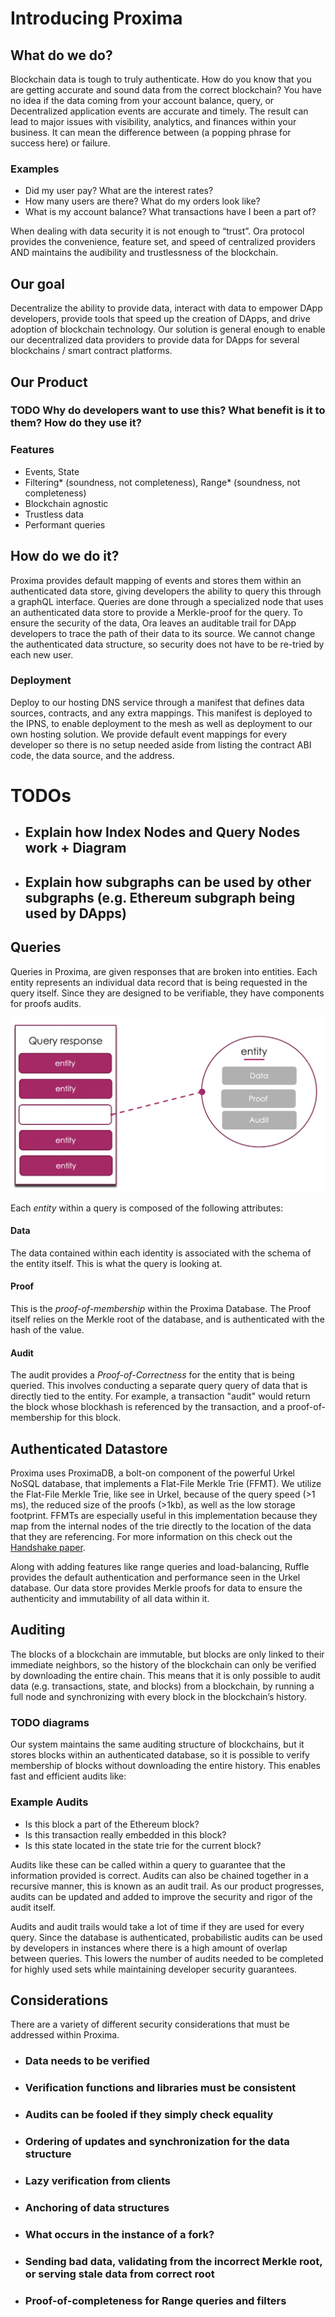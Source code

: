 # Introducing Proxima

## What do we do?
Blockchain data is tough to truly authenticate. 
How do you know that you are getting accurate and sound data from the correct blockchain? You have no idea if the data coming from your account balance, query, or Decentralized application events are accurate and timely. The result can lead to major issues with visibility, analytics, and finances within your business. It can mean the difference between (a popping phrase for success here) or failure. 

### Examples

- Did my user pay? What are the interest rates? 
- How many users are there? What do my orders look like? 
- What is my account balance? What transactions have I been a part of?

When dealing with data security it is not enough to “trust”. Ora protocol provides the convenience, feature set, and speed of centralized providers AND maintains the audibility and trustlessness of the blockchain.

## Our goal 
Decentralize the ability to provide data, interact with data to empower DApp developers, provide tools that speed up the creation of DApps, and drive adoption of blockchain technology. Our solution is general enough to enable our decentralized data providers to provide data for DApps for several blockchains / smart contract platforms.

## Our Product
### TODO Why do developers want to use this? What benefit is it to them? How do they use it?

### Features
- Events, State
- Filtering* (soundness, not completeness), Range* (soundness, not completeness)
- Blockchain agnostic
- Trustless data 
- Performant queries

## How do we do it?
Proxima provides default mapping of events and stores them within an authenticated data store, giving developers the ability to query this through a graphQL interface. Queries are done through a specialized node that uses an authenticated data store to provide a Merkle-proof for the query. To ensure the security of the data, Ora leaves an auditable trail for DApp developers to trace the path of their data to its source. We cannot change the authenticated data structure, so security does not have to be re-tried by each new user.

[](overall_architecture.png)

### Deployment
Deploy to our hosting DNS service through a manifest that defines data sources, contracts, and any extra mappings. This manifest is deployed to the IPNS, to enable deployment to the mesh as well as deployment to our own hosting solution. We provide default event mappings for every developer so there is no setup needed aside from listing the contract ABI code, the data source, and the address.

# TODOs
- ## Explain how Index Nodes and Query Nodes work + Diagram
- ## Explain how subgraphs can be used by other subgraphs (e.g. Ethereum subgraph being used by DApps)

## Queries
Queries in Proxima, are given responses that are broken into entities. Each entity represents an individual data record that is being requested in the query itself. Since they are designed to be verifiable, they have components for proofs audits.

![](query.png)

Each *entity* within a query is composed of the following attributes: 

#### Data
The data contained within each identity is associated with the schema of the entity itself. This is what the query is looking at.
#### Proof
This is the *proof-of-membership* within the Proxima Database. The Proof itself relies on the Merkle root of the database, and is authenticated with the hash of the value. 
#### Audit
The audit provides a *Proof-of-Correctness* for the entity that is being queried. This involves conducting a separate query query of data that is directly tied to the entity. For example, a transaction "audit" would return the block whose blockhash is referenced by the transaction, and a proof-of-membership for this block.

## Authenticated Datastore
Proxima uses ProximaDB, a bolt-on component of the powerful Urkel NoSQL database, that implements a Flat-File Merkle Trie (FFMT). We utilize the Flat-File Merkle Trie, like see in Urkel, because of the query speed (>1 ms), the reduced size of the proofs (>1kb), as well as the low storage footprint. FFMTs are especially useful in this implementation because they map from the internal nodes of the trie directly to the location of the data that they are referencing. For more information on this check out the [Handshake paper](https://handshake.org/files/handshake.txt).

Along with adding features like range queries and load-balancing, Ruffle provides the default authentication and performance seen in the Urkel database. Our data store provides Merkle proofs for data to ensure the authenticity and immutability of all data within it.



## Auditing 
The blocks of a blockchain are immutable, but blocks are only linked to their immediate neighbors, so the history of the blockchain can only be verified by downloading the entire chain. This means that it is only possible to audit data (e.g. transactions, state, and blocks) from a blockchain, by running a full node and synchronizing with every block in the blockchain’s history. 

### TODO diagrams

Our system maintains the same auditing structure of blockchains, but it stores blocks within an authenticated database, so it is possible to verify membership of blocks without downloading the entire history. This enables fast and efficient audits like:

### Example Audits

- Is this block a part of the Ethereum block? 
- Is this transaction really embedded in this block?
- Is this state located in the state trie for the current block?

Audits like these can be called within a query to guarantee that the information provided is correct. Audits can also be chained together in a recursive manner, this is known as an audit trail. As our product progresses, audits can be updated and added to improve the security and rigor of the audit itself. 

Audits and audit trails would take a lot of time if they are used for every query. Since the database is authenticated, probabilistic audits can be used by developers in instances where there is a high amount of overlap between queries. This lowers the number of audits needed to be completed for highly used sets while maintaining developer security guarantees.

## Considerations

There are a variety of different security considerations that must be addressed within Proxima. 

- ### Data needs to be verified

- ### Verification functions and libraries must be consistent

- ### Audits can be fooled if they simply check equality

- ### Ordering of updates and synchronization for the data structure

- ### Lazy verification from clients

- ### Anchoring of data structures

- ### What occurs in the instance of a fork?

- ### Sending bad data, validating from the incorrect Merkle root, or serving stale data from correct root

- ### Proof-of-completeness for Range queries and filters

